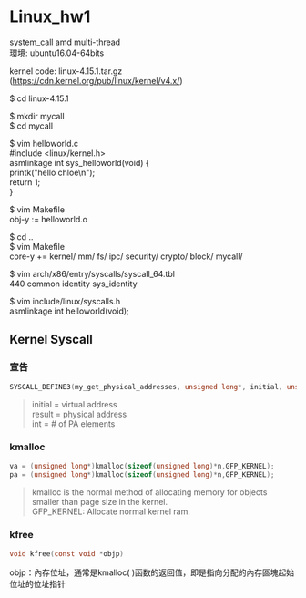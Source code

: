 # Linux_hw1
system_call amd multi-thread  
環境: ubuntu16.04-64bits   

kernel code: linux-4.15.1.tar.gz    
(https://cdn.kernel.org/pub/linux/kernel/v4.x/)  

$ cd linux-4.15.1  


$ mkdir mycall  
$ cd mycall  


$ vim helloworld.c    
#include <linux/kernel.h>  
asmlinkage int sys_helloworld(void) {  
    printk("hello chloe\n");  
    return 1;  
}  

$ vim Makefile  
obj-y := helloworld.o  


$ cd ..  
$ vim Makefile  
core-y += kernel/ mm/ fs/ ipc/ security/ crypto/ block/ mycall/  

$ vim arch/x86/entry/syscalls/syscall_64.tbl    
440     common  identity                sys_identity  

$ vim include/linux/syscalls.h     
asmlinkage int helloworld(void);  

## Kernel Syscall
### 宣告
```c
SYSCALL_DEFINE3(my_get_physical_addresses, unsigned long*, initial, unsigned long*, result, int , n)  
```
> initial = virtual address  
> result = physical address  
> int = # of PA elements

### kmalloc
```c
va = (unsigned long*)kmalloc(sizeof(unsigned long)*n,GFP_KERNEL);
pa = (unsigned long*)kmalloc(sizeof(unsigned long)*n,GFP_KERNEL); 
```
>kmalloc is the normal method of allocating memory for objects smaller than page size in the kernel.  
>GFP_KERNEL: Allocate normal kernel ram.


### kfree
```c
void kfree(const void *objp)
```

objp：內存位址，通常是kmalloc( )函数的返回值，即是指向分配的內存區塊起始位址的位址指针  
